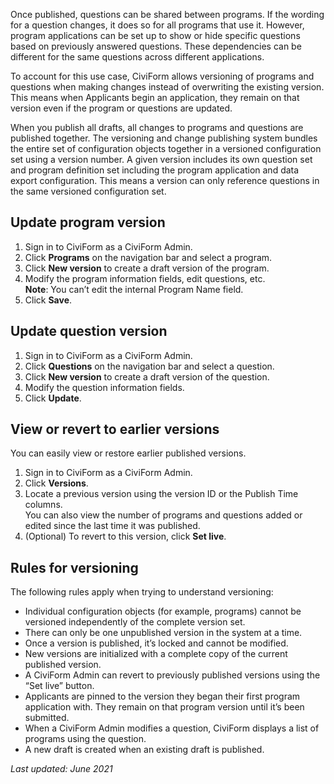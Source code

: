 Once published, questions can be shared between programs. If the wording for a question changes, it does so for all programs that use it. However, program applications can be set up to show or hide specific questions based on previously answered questions. These dependencies can be different for the same questions across different applications.

To account for this use case, CiviForm allows versioning of programs and questions when making changes instead of overwriting the existing version. This means when Applicants begin an application, they remain on that version even if the program or questions are updated.

When you publish all drafts, all changes to programs and questions are published together. The versioning and change publishing system bundles the entire set of configuration objects together in a versioned configuration set using a version number. A given version includes its own question set and program definition set including the program application and data export configuration. This means a version can only reference questions in the same versioned configuration set.

## Update program version

1. Sign in to CiviForm as a CiviForm Admin.
2. Click **Programs** on the navigation bar and select a program.
3. Click **New version** to create a draft version of the program.
4. Modify the program information fields, edit questions, etc.<br/>**Note**: You can’t edit the internal Program Name field.
5. Click **Save**.

## Update question version

1. Sign in to CiviForm as a CiviForm Admin.
2. Click **Questions** on the navigation bar and select a question.
3. Click **New version** to create a draft version of the question.
4. Modify the question information fields.
5. Click **Update**.

## View or revert to earlier versions

You can easily view or restore earlier published versions.

1. Sign in to CiviForm as a CiviForm Admin.
2. Click **Versions**.
3. Locate a previous version using the version ID or the Publish Time columns.<br/>You can also view the number of programs and questions added or edited since the last time it was published.
4. (Optional) To revert to this version, click **Set live**.

## Rules for versioning

The following rules apply when trying to understand versioning:

*   Individual configuration objects (for example, programs) cannot be versioned independently of the complete version set.
*   There can only be one unpublished version in the system at a time.
*   Once a version is published, it’s locked and cannot be modified.
*   New versions are initialized with a complete copy of the current published version.
*   A CiviForm Admin can revert to previously published versions using the “Set live” button.
*   Applicants are pinned to the version they began their first program application with. They remain on that program version until it’s been submitted.
*   When a CiviForm Admin modifies a question, CiviForm displays a list of programs using the question.
*   A new draft is created when an existing draft is published.

_Last updated: June 2021_